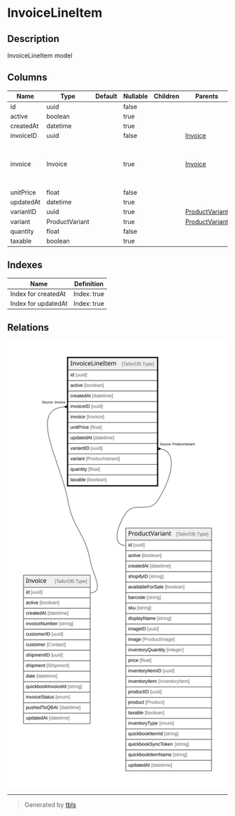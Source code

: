 # InvoiceLineItem

## Description

InvoiceLineItem model

## Columns

| Name | Type | Default | Nullable | Children | Parents | Comment |
| ---- | ---- | ------- | -------- | -------- | ------- | ------- |
| id | uuid |  | false |  |  |  |
| active | boolean |  | true |  |  | active |
| createdAt | datetime |  | true |  |  | createdAt |
| invoiceID | uuid |  | false |  | [Invoice](Invoice.md) | Invoice ID |
| invoice | Invoice |  | true |  | [Invoice](Invoice.md) | Invoice model. Invoice and this model is n:1. |
| unitPrice | float |  | false |  |  | unit cost |
| updatedAt | datetime |  | true |  |  | updatedAt |
| variantID | uuid |  | true |  | [ProductVariant](ProductVariant.md) | Variant ID |
| variant | ProductVariant |  | true |  | [ProductVariant](ProductVariant.md) | Variant |
| quantity | float |  | false |  |  | quantity |
| taxable | boolean |  | true |  |  | taxable |

## Indexes

| Name | Definition |
| ---- | ---------- |
| Index for createdAt | Index: true |
| Index for updatedAt | Index: true |

## Relations

![er](InvoiceLineItem.svg)

---

> Generated by [tbls](https://github.com/k1LoW/tbls)
